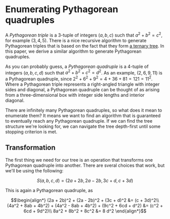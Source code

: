 # Enumerating Pythagorean quadruples

A <i>Pythagorean triple</i> is a 3-tuple of integers $(a, b, c)$ such that $a^2 + b^2 = c^2$, for example $(3, 4, 5)$. There is a nice recursive algorithm to generate Pythagorean triples that is based on the fact that they form [a ternary tree](https://en.wikipedia.org/wiki/Tree_of_primitive_Pythagorean_triples). In this paper, we derive a similar algorithm to generate Pythagorean quadruples.

As you can probably guess, a <i>Pythagorean quadruple</i> is a 4-tuple of integers $(a, b, c, d)$ such that $a^2 + b^2 + c^2 = d^2$. As an example, $(2, 6, 9, 11)$ is a Pythagorean quadruple, since $2^2 + 6^2 + 9^2 = 4 + 36 + 81 = 121 = 11^2$. Where a Pythagorean triple represents a right-angled triangle with integer sides and diagonal, a Pythagorean quadruple can be thought of as arising from a three-dimensional box with integer side lengths and interior diagonal.

There are infinitely many Pythagorean quadruples, so what does it mean to enumerate them? It means we want to find an algorithm that is guaranteed to eventually reach any Pythagorean quadruple. If we can find the tree structure we're looking for, we can navigate the tree depth-first until some stopping criterion is met.

## Transformation

The first thing we need for our tree is an operation that transforms one Pythagorean quadruple into another. There are sveral choices that work, but we'll be using the following:

```math
S(a, b, c, d) = (2a + 2b, 2a - 2b, 3c + d, c + 3d)
```

This is again a Pythagorean quadruple, as

```math
\begin{align*} 
  (2a + 2b)^2 + (2a - 2b)^2 + (3c + d)^2 &= (c + 3d)^2\\
  (4a^2 + 8ab + 4b^2) + (4a^2 - 8ab + 4b^2) + (9c^2 + 6cd + d^2) &= (c^2 + 6cd + 9d^2)\\
  8a^2 + 8b^2 + 8c^2 &= 8 d^2
\end{align*}
```